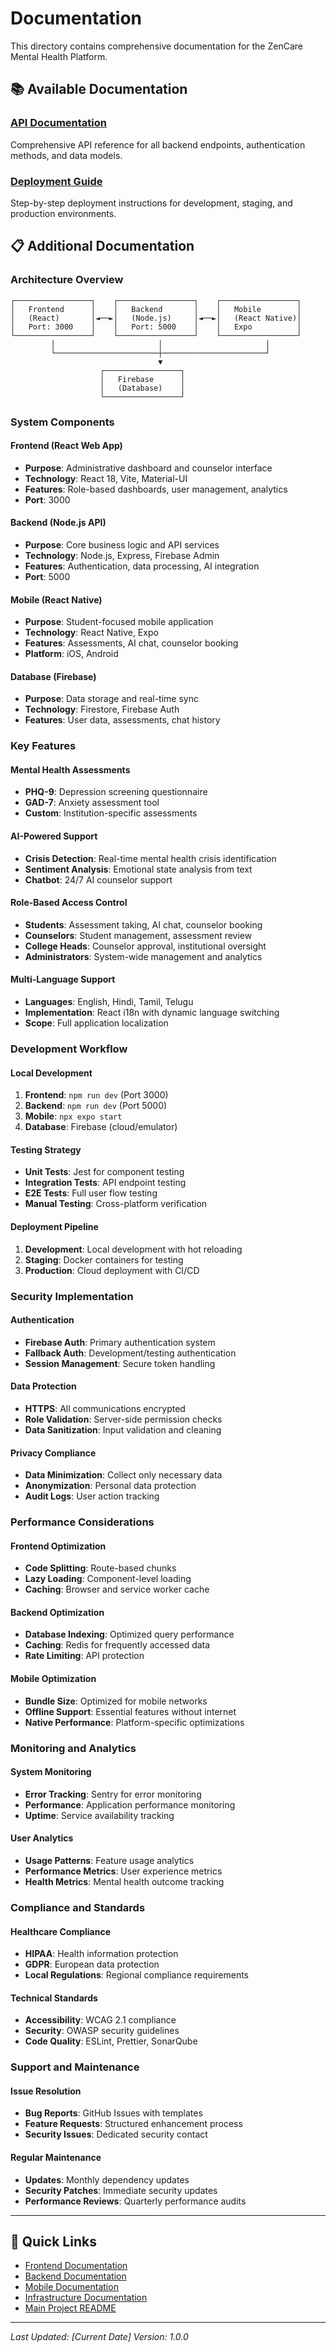 # Documentation

This directory contains comprehensive documentation for the ZenCare Mental Health Platform.

## 📚 Available Documentation

### [API Documentation](API_DOCUMENTATION.md)
Comprehensive API reference for all backend endpoints, authentication methods, and data models.

### [Deployment Guide](DEPLOYMENT_GUIDE.md)
Step-by-step deployment instructions for development, staging, and production environments.

## 📋 Additional Documentation

### Architecture Overview

```
┌─────────────────┐    ┌─────────────────┐    ┌─────────────────┐
│   Frontend      │    │   Backend       │    │   Mobile        │
│   (React)       │◄──►│   (Node.js)     │◄──►│   (React Native)│
│   Port: 3000    │    │   Port: 5000    │    │   Expo          │
└─────────────────┘    └─────────────────┘    └─────────────────┘
         │                       │                       │
         └───────────────────────┼───────────────────────┘
                                 ▼
                    ┌─────────────────┐
                    │   Firebase      │
                    │   (Database)    │
                    └─────────────────┘
```

### System Components

#### Frontend (React Web App)
- **Purpose**: Administrative dashboard and counselor interface
- **Technology**: React 18, Vite, Material-UI
- **Features**: Role-based dashboards, user management, analytics
- **Port**: 3000

#### Backend (Node.js API)
- **Purpose**: Core business logic and API services
- **Technology**: Node.js, Express, Firebase Admin
- **Features**: Authentication, data processing, AI integration
- **Port**: 5000

#### Mobile (React Native)
- **Purpose**: Student-focused mobile application
- **Technology**: React Native, Expo
- **Features**: Assessments, AI chat, counselor booking
- **Platform**: iOS, Android

#### Database (Firebase)
- **Purpose**: Data storage and real-time sync
- **Technology**: Firestore, Firebase Auth
- **Features**: User data, assessments, chat history

### Key Features

#### Mental Health Assessments
- **PHQ-9**: Depression screening questionnaire
- **GAD-7**: Anxiety assessment tool
- **Custom**: Institution-specific assessments

#### AI-Powered Support
- **Crisis Detection**: Real-time mental health crisis identification
- **Sentiment Analysis**: Emotional state analysis from text
- **Chatbot**: 24/7 AI counselor support

#### Role-Based Access Control
- **Students**: Assessment taking, AI chat, counselor booking
- **Counselors**: Student management, assessment review
- **College Heads**: Counselor approval, institutional oversight
- **Administrators**: System-wide management and analytics

#### Multi-Language Support
- **Languages**: English, Hindi, Tamil, Telugu
- **Implementation**: React i18n with dynamic language switching
- **Scope**: Full application localization

### Development Workflow

#### Local Development
1. **Frontend**: `npm run dev` (Port 3000)
2. **Backend**: `npm run dev` (Port 5000)
3. **Mobile**: `npx expo start`
4. **Database**: Firebase (cloud/emulator)

#### Testing Strategy
- **Unit Tests**: Jest for component testing
- **Integration Tests**: API endpoint testing
- **E2E Tests**: Full user flow testing
- **Manual Testing**: Cross-platform verification

#### Deployment Pipeline
1. **Development**: Local development with hot reloading
2. **Staging**: Docker containers for testing
3. **Production**: Cloud deployment with CI/CD

### Security Implementation

#### Authentication
- **Firebase Auth**: Primary authentication system
- **Fallback Auth**: Development/testing authentication
- **Session Management**: Secure token handling

#### Data Protection
- **HTTPS**: All communications encrypted
- **Role Validation**: Server-side permission checks
- **Data Sanitization**: Input validation and cleaning

#### Privacy Compliance
- **Data Minimization**: Collect only necessary data
- **Anonymization**: Personal data protection
- **Audit Logs**: User action tracking

### Performance Considerations

#### Frontend Optimization
- **Code Splitting**: Route-based chunks
- **Lazy Loading**: Component-level loading
- **Caching**: Browser and service worker cache

#### Backend Optimization
- **Database Indexing**: Optimized query performance
- **Caching**: Redis for frequently accessed data
- **Rate Limiting**: API protection

#### Mobile Optimization
- **Bundle Size**: Optimized for mobile networks
- **Offline Support**: Essential features without internet
- **Native Performance**: Platform-specific optimizations

### Monitoring and Analytics

#### System Monitoring
- **Error Tracking**: Sentry for error monitoring
- **Performance**: Application performance monitoring
- **Uptime**: Service availability tracking

#### User Analytics
- **Usage Patterns**: Feature usage analytics
- **Performance Metrics**: User experience metrics
- **Health Metrics**: Mental health outcome tracking

### Compliance and Standards

#### Healthcare Compliance
- **HIPAA**: Health information protection
- **GDPR**: European data protection
- **Local Regulations**: Regional compliance requirements

#### Technical Standards
- **Accessibility**: WCAG 2.1 compliance
- **Security**: OWASP security guidelines
- **Code Quality**: ESLint, Prettier, SonarQube

### Support and Maintenance

#### Issue Resolution
- **Bug Reports**: GitHub Issues with templates
- **Feature Requests**: Structured enhancement process
- **Security Issues**: Dedicated security contact

#### Regular Maintenance
- **Updates**: Monthly dependency updates
- **Security Patches**: Immediate security updates
- **Performance Reviews**: Quarterly performance audits

---

## 🔗 Quick Links

- [Frontend Documentation](../frontend/README.md)
- [Backend Documentation](../backend/README.md)
- [Mobile Documentation](../mobile/README.md)
- [Infrastructure Documentation](../infrastructure/README.md)
- [Main Project README](../README.md)

---

*Last Updated: [Current Date]*
*Version: 1.0.0*